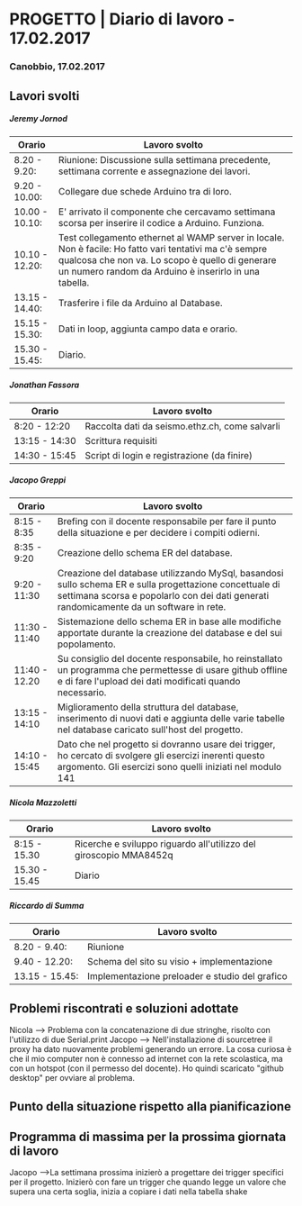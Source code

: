 

# PROGETTO | Diario di lavoro - 17.02.2017

### Canobbio, 17.02.2017

## Lavori svolti
##### Jeremy Jornod

|Orario        |Lavoro svolto                 |
|--------------|------------------------------|
|8.20 - 9.20: |Riunione: Discussione sulla settimana precedente, settimana corrente e assegnazione dei lavori.|
|9.20 - 10.00: |Collegare due schede Arduino tra di loro.|
|10.00 - 10.10: |E' arrivato il componente che cercavamo settimana scorsa per inserire il codice a Arduino. Funziona.|
|10.10 - 12.20: |Test collegamento ethernet al WAMP server in locale. Non è facile: Ho fatto vari tentativi ma c'è sempre qualcosa che non va. Lo scopo è quello di generare un numero random da Arduino è inserirlo in una tabella.|
|13.15 - 14.40: |Trasferire i file da Arduino al Database.|
|15.15 - 15.30: |Dati in loop, aggiunta campo data e orario.|
|15.30 - 15.45: |Diario.|
##### Jonathan Fassora
|Orario        |Lavoro svolto                 |
|--------------|------------------------------|
|8:20 - 12:20   |Raccolta dati da seismo.ethz.ch, come salvarli |
|13:15 - 14:30 | Scrittura requisiti |
|14:30 - 15:45 |Script di login e registrazione (da finire) |

##### Jacopo Greppi
|Orario        |Lavoro svolto|
|--------------|------------------------------------------------------------------------------------------------------------------------------------------------------|
|8:15 - 8:35   |Brefing con il docente responsabile per fare il punto della situazione e per decidere i compiti odierni.|
|8:35 - 9:20   |Creazione dello schema ER del database.|
|9:20 - 11:30  |Creazione del database utilizzando MySql, basandosi sullo schema ER e sulla progettazione concettuale di settimana scorsa e popolarlo con dei dati generati randomicamente da un software in rete.|
|11:30 - 11:40 |Sistemazione dello schema ER in base alle modifiche apportate durante la creazione del database e del sui popolamento.|
|11:40 - 12.20 |Su consiglio del docente responsabile, ho reinstallato un programma che permettesse di usare github offline e di fare l'upload dei dati modificati quando necessario.|
|13:15 - 14:10 |Miglioramento della struttura del database, inserimento di nuovi dati e aggiunta delle varie tabelle nel database caricato sull'host del progetto.|
|14:10 - 15:45 |Dato che nel progetto si dovranno usare dei trigger, ho cercato di svolgere gli esercizi inerenti questo argomento. Gli esercizi sono quelli iniziati nel modulo 141|

##### Nicola Mazzoletti
|Orario        |Lavoro svolto                 |
|--------------|------------------------------|
|8:15 - 15.30 | Ricerche e sviluppo riguardo all'utilizzo del giroscopio MMA8452q
|15.30 - 15.45| Diario       

##### Riccardo di Summa
|Orario        |Lavoro svolto                 |
|--------------|------------------------------|
|8.20 - 9.40:|Riunione|
|9.40 - 12.20:|Schema del sito su visio + implementazione|
|13.15 - 15.45:|Implementazione preloader e studio del grafico|


##  Problemi riscontrati e soluzioni adottate
Nicola --> Problema con la concatenazione di due stringhe, risolto con l'utilizzo di due Serial.print
Jacopo --> Nell'installazione di sourcetree il proxy ha dato nuovamente problemi generando un errore. La cosa curiosa è che il mio computer non è connesso ad internet con la rete scolastica, ma con un hotspot (con il permesso del docente). Ho quindi scaricato "github desktop" per ovviare al problema. 

##  Punto della situazione rispetto alla pianificazione


## Programma di massima per la prossima giornata di lavoro
Jacopo -->La settimana prossima inizierò a progettare dei trigger specifici per il progetto. Inizierò con fare un trigger che quando legge un valore che supera una certa soglia, inizia a copiare i dati nella tabella shake

